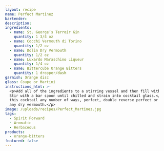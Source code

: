```yaml
---
layout: recipe
name: Perfect Martinez
bartender:
description:
ingredients:
  - name: St. George’s Terroir Gin
    quantity: 1 3/4 oz
  - name: Cocchi Vermouth di Torino
    quantity: 1/2 oz
  - name: Dolin Dry Vermouth
    quantity: 1/2 oz
  - name: Luxardo Maraschino Liqueur
    quantity: 1/4 oz
  - name: Bittercube Orange Bitters
    quantity: 1 dropper/dash
garnish: Orange disc
glass: Coupe or Martini
instructions_html: >-
  <p>Add all of the ingredients to a stirring vessel and then fill with ice.
  Stir with a bar spoon until chilled and strain into cocktail glass.</p><p>Try
  this cocktail any number of ways, perfect, double reverse perfect or without
  any dry vermouth.</p>
image: /uploads/recipes/Perfect_Martinez.jpg
tags:
  - Spirit Forward
  - Aromatic
  - Herbaceous
products:
  - orange-bitters
featured: false
---
```



